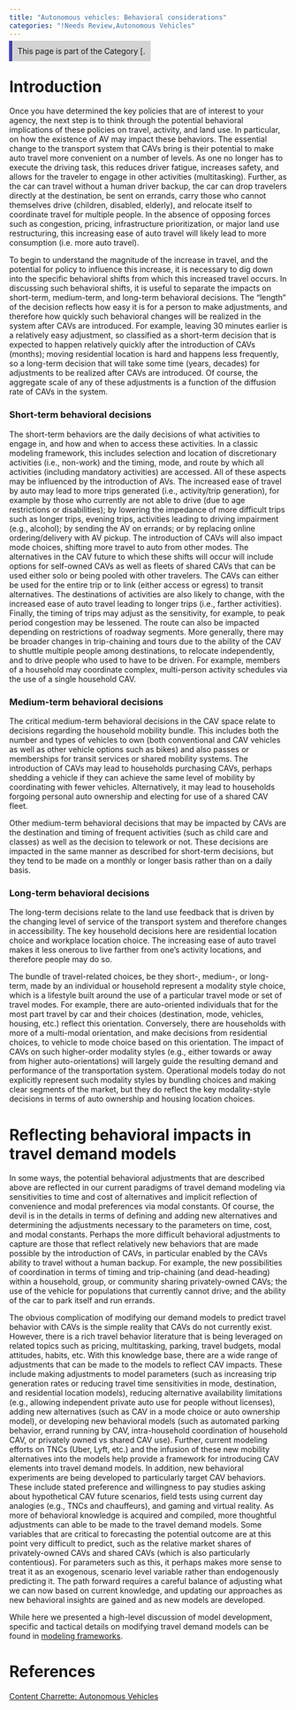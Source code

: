 ```yaml
---
title: "Autonomous vehicles: Behavioral considerations"
categories: "!Needs Review,Autonomous Vehicles"
---
```


<span style="background:lightgrey;padding:10px;border-left: thick double #0000aa;"> This page is part of the Category \[.</span>

Introduction
============

Once you have determined the key policies that are of interest to your agency, the next step is to think through the potential behavioral implications of these policies on travel, activity, and land use. In particular, on how the existence of AV may impact these behaviors. The essential change to the transport system that CAVs bring is their potential to make auto travel more convenient on a number of levels. As one no longer has to execute the driving task, this reduces driver fatigue, increases safety, and allows for the traveler to engage in other activities (multitasking). Further, as the car can travel without a human driver backup, the car can drop travelers directly at the destination, be sent on errands, carry those who cannot themselves drive (children, disabled, elderly), and relocate itself to coordinate travel for multiple people. In the absence of opposing forces such as congestion, pricing, infrastructure prioritization, or major land use restructuring, this increasing ease of auto travel will likely lead to more consumption (i.e. more auto travel).

To begin to understand the magnitude of the increase in travel, and the potential for policy to influence this increase, it is necessary to dig down into the specific behavioral shifts from which this increased travel occurs. In discussing such behavioral shifts, it is useful to separate the impacts on short-term, medium-term, and long-term behavioral decisions. The “length” of the decision reflects how easy it is for a person to make adjustments, and therefore how quickly such behavioral changes will be realized in the system after CAVs are introduced. For example, leaving 30 minutes earlier is a relatively easy adjustment, so classified as a short-term decision that is expected to happen relatively quickly after the introduction of CAVs (months); moving residential location is hard and happens less frequently, so a long-term decision that will take some time (years, decades) for adjustments to be realized after CAVs are introduced. Of course, the aggregate scale of any of these adjustments is a function of the diffusion rate of CAVs in the system.

### Short-term behavioral decisions

The short-term behaviors are the daily decisions of what activities to engage in, and how and when to access these activities. In a classic modeling framework, this includes selection and location of discretionary activities (i.e., non-work) and the timing, mode, and route by which all activities (including mandatory activities) are accessed. All of these aspects may be influenced by the introduction of AVs. The increased ease of travel by auto may lead to more trips generated (i.e., activity/trip generation), for example by those who currently are not able to drive (due to age restrictions or disabilities); by lowering the impedance of more difficult trips such as longer trips, evening trips, activities leading to driving impairment (e.g., alcohol); by sending the AV on errands; or by replacing online ordering/delivery with AV pickup. The introduction of CAVs will also impact mode choices, shifting more travel to auto from other modes. The alternatives in the CAV future to which these shifts will occur will include options for self-owned CAVs as well as fleets of shared CAVs that can be used either solo or being pooled with other travelers. The CAVs can either be used for the entire trip or to link (either access or egress) to transit alternatives. The destinations of activities are also likely to change, with the increased ease of auto travel leading to longer trips (i.e., farther activities). Finally, the timing of trips may adjust as the sensitivity, for example, to peak period congestion may be lessened. The route can also be impacted depending on restrictions of roadway segments. More generally, there may be broader changes in trip-chaining and tours due to the ability of the CAV to shuttle multiple people among destinations, to relocate independently, and to drive people who used to have to be driven. For example, members of a household may coordinate complex, multi-person activity schedules via the use of a single household CAV.

### Medium-term behavioral decisions

The critical medium-term behavioral decisions in the CAV space relate to decisions regarding the household mobility bundle. This includes both the number and types of vehicles to own (both conventional and CAV vehicles as well as other vehicle options such as bikes) and also passes or memberships for transit services or shared mobility systems. The introduction of CAVs may lead to households purchasing CAVs, perhaps shedding a vehicle if they can achieve the same level of mobility by coordinating with fewer vehicles. Alternatively, it may lead to households forgoing personal auto ownership and electing for use of a shared CAV fleet.

Other medium-term behavioral decisions that may be impacted by CAVs are the destination and timing of frequent activities (such as child care and classes) as well as the decision to telework or not. These decisions are impacted in the same manner as described for short-term decisions, but they tend to be made on a monthly or longer basis rather than on a daily basis.

### Long-term behavioral decisions

The long-term decisions relate to the land use feedback that is driven by the changing level of service of the transport system and therefore changes in accessibility. The key household decisions here are residential location choice and workplace location choice. The increasing ease of auto travel makes it less onerous to live farther from one’s activity locations, and therefore people may do so.

The bundle of travel-related choices, be they short-, medium-, or long-term, made by an individual or household represent a modality style choice, which is a lifestyle built around the use of a particular travel mode or set of travel modes. For example, there are auto-oriented individuals that for the most part travel by car and their choices (destination, mode, vehicles, housing, etc.) reflect this orientation. Conversely, there are households with more of a multi-modal orientation, and make decisions from residential choices, to vehicle to mode choice based on this orientation. The impact of CAVs on such higher-order modality styles (e.g., either towards or away from higher auto-orientations) will largely guide the resulting demand and performance of the transportation system. Operational models today do not explicitly represent such modality styles by bundling choices and making clear segments of the market, but they do reflect the key modality-style decisions in terms of auto ownership and housing location choices.

Reflecting behavioral impacts in travel demand models
=====================================================

In some ways, the potential behavioral adjustments that are described above are reflected in our current paradigms of travel demand modeling via sensitivities to time and cost of alternatives and implicit reflection of convenience and modal preferences via modal constants. Of course, the devil is in the details in terms of defining and adding new alternatives and determining the adjustments necessary to the parameters on time, cost, and modal constants. Perhaps the more difficult behavioral adjustments to capture are those that reflect relatively new behaviors that are made possible by the introduction of CAVs, in particular enabled by the CAVs ability to travel without a human backup. For example, the new possibilities of coordination in terms of timing and trip-chaining (and dead-heading) within a household, group, or community sharing privately-owned CAVs; the use of the vehicle for populations that currently cannot drive; and the ability of the car to park itself and run errands.

The obvious complication of modifying our demand models to predict travel behavior with CAVs is the simple reality that CAVs do not currently exist. However, there is a rich travel behavior literature that is being leveraged on related topics such as pricing, multitasking, parking, travel budgets, modal attitudes, habits, etc. With this knowledge base, there are a wide range of adjustments that can be made to the models to reflect CAV impacts. These include making adjustments to model parameters (such as increasing trip generation rates or reducing travel time sensitivities in mode, destination, and residential location models), reducing alternative availability limitations (e.g., allowing independent private auto use for people without licenses), adding new alternatives (such as CAV in a mode choice or auto ownership model), or developing new behavioral models (such as automated parking behavior, errand running by CAV, intra-household coordination of household CAV, or privately owned vs shared CAV use). Further, current modeling efforts on TNCs (Uber, Lyft, etc.) and the infusion of these new mobility alternatives into the models help provide a framework for introducing CAV elements into travel demand models. In addition, new behavioral experiments are being developed to particularly target CAV behaviors. These include stated preference and willingness to pay studies asking about hypothetical CAV future scenarios, field tests using current day analogies (e.g., TNCs and chauffeurs), and gaming and virtual reality. As more of behavioral knowledge is acquired and compiled, more thoughtful adjustments can able to be made to the travel demand models. Some variables that are critical to forecasting the potential outcome are at this point very difficult to predict, such as the relative market shares of privately-owned CAVs and shared CAVs (which is also particularly contentious). For parameters such as this, it perhaps makes more sense to treat it as an exogenous, scenario level variable rather than endogenously predicting it. The path forward requires a careful balance of adjusting what we can now based on current knowledge, and updating our approaches as new behavioral insights are gained and as new models are developed.

While here we presented a high-level discussion of model development, specific and tactical details on modifying travel demand models can be found in [modeling frameworks](Autonomous_vehicles:_Modeling_frameworks).

References
==========

[Content Charrette: Autonomous Vehicles](Content_Charrette:_Autonomous_Vehicles)


